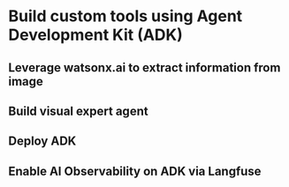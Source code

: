 # Build custom tools using Agent Development Kit (ADK)

## Leverage watsonx.ai to extract information from image

## Build visual expert agent

## Deploy ADK

## Enable AI Observability on ADK via Langfuse